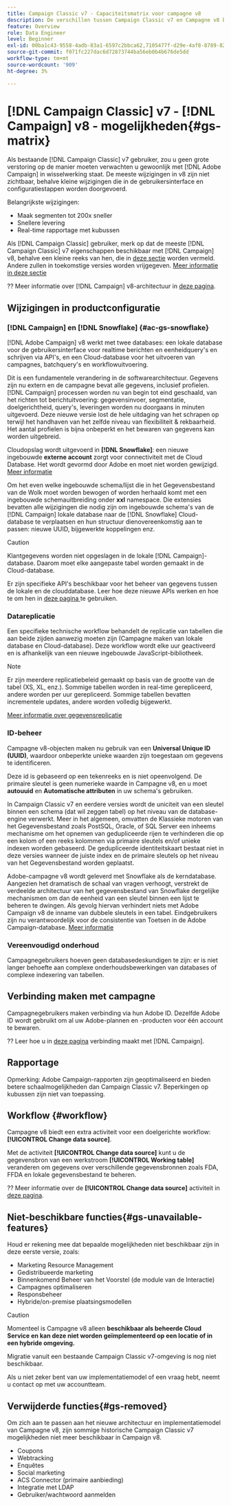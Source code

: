 ```yaml
---
title: Campaign Classic v7 - Capaciteitsmatrix voor campagne v8
description: De verschillen tussen Campaign Classic v7 en Campagne v8 begrijpen
feature: Overview
role: Data Engineer
level: Beginner
exl-id: 00ba1c43-9558-4adb-83a1-6597c2bbca62,7105477f-d29e-4af8-8789-82b4459761b0
source-git-commit: f071fc227dac6d72873744ba56eb0b4b676de5dd
workflow-type: tm+mt
source-wordcount: '909'
ht-degree: 3%

---
```


# [!DNL Campaign Classic] v7 -  [!DNL Campaign] v8 - mogelijkheden{#gs-matrix}

Als bestaande [!DNL Campaign Classic] v7 gebruiker, zou u geen grote verstoring op de manier moeten verwachten u gewoonlijk met [!DNL Adobe Campaign] in wisselwerking staat. De meeste wijzigingen in v8 zijn niet zichtbaar, behalve kleine wijzigingen die in de gebruikersinterface en configuratiestappen worden doorgevoerd.

Belangrijkste wijzigingen:

* Maak segmenten tot 200x sneller
* Snellere levering
* Real-time rapportage met kubussen

Als [!DNL Campaign Classic] gebruiker, merk op dat de meeste [!DNL Campaign Classic] v7 eigenschappen beschikbaar met [!DNL Campaign] v8, behalve een kleine reeks van hen, die in [deze sectie](#gs-removed) worden vermeld. Andere zullen in toekomstige versies worden vrijgegeven. [Meer informatie in deze sectie](#gs-unavailable-features)

?? Meer informatie over [!DNL Campaign] v8-architectuur in [deze pagina](../dev/architecture.md).

## Wijzigingen in productconfiguratie

### [!DNL Campaign] en  [!DNL Snowflake] {#ac-gs-snowflake}

[!DNL Adobe Campaign] v8 werkt met twee databases: een lokale database voor de gebruikersinterface voor realtime berichten en eenheidquery&#39;s en schrijven via API&#39;s, en een Cloud-database voor het uitvoeren van campagnes, batchquery&#39;s en workflowuitvoering.

Dit is een fundamentele verandering in de softwarearchitectuur. Gegevens zijn nu extern en de campagne bevat alle gegevens, inclusief profielen. [!DNL Campaign] processen worden nu van begin tot eind geschaald, van het richten tot berichtuitvoering: gegevensinvoer, segmentatie, doelgerichtheid, query&#39;s, leveringen worden nu doorgaans in minuten uitgevoerd. Deze nieuwe versie lost de hele uitdaging van het schrapen op terwijl het handhaven van het zelfde niveau van flexibiliteit &amp; rekbaarheid. Het aantal profielen is bijna onbeperkt en het bewaren van gegevens kan worden uitgebreid.

Cloudopslag wordt uitgevoerd in **[!DNL Snowflake]**: een nieuwe ingebouwde **externe account** zorgt voor connectiviteit met de Cloud Database. Het wordt gevormd door Adobe en moet niet worden gewijzigd. [Meer informatie](../config/external-accounts.md)

Om het even welke ingebouwde schema/lijst die in het Gegevensbestand van de Wolk moet worden bewogen of worden herhaald komt met een ingebouwde schemauitbreiding onder **xxl** namespace. Die extensies bevatten alle wijzigingen die nodig zijn om ingebouwde schema&#39;s van de [!DNL Campaign] lokale database naar de [!DNL Snowflake] Cloud-database te verplaatsen en hun structuur dienovereenkomstig aan te passen: nieuwe UUID, bijgewerkte koppelingen enz.

>[!CAUTION]
>
> Klantgegevens worden niet opgeslagen in de lokale [!DNL Campaign]-database. Daarom moet elke aangepaste tabel worden gemaakt in de Cloud-database.

Er zijn specifieke API&#39;s beschikbaar voor het beheer van gegevens tussen de lokale en de clouddatabase. Leer hoe deze nieuwe APIs werken en hoe te om hen in [deze pagina ](../dev/new-apis.md) te gebruiken.

### Datareplicatie

Een specifieke technische workflow behandelt de replicatie van tabellen die aan beide zijden aanwezig moeten zijn (Campagne maken van lokale database en Cloud-database). Deze workflow wordt elke uur geactiveerd en is afhankelijk van een nieuwe ingebouwde JavaScript-bibliotheek.

>[!NOTE]
>
> Er zijn meerdere replicatiebeleid gemaakt op basis van de grootte van de tabel (XS, XL, enz.).
> Sommige tabellen worden in real-time gerepliceerd, andere worden per uur gerepliceerd. Sommige tabellen bevatten incrementele updates, andere worden volledig bijgewerkt.

[Meer informatie over gegevensreplicatie](../config/replication.md)

### ID-beheer

Campagne v8-objecten maken nu gebruik van een **Universal Unique ID (UUID)**, waardoor onbeperkte unieke waarden zijn toegestaan om gegevens te identificeren.

Deze id is gebaseerd op een tekenreeks en is niet opeenvolgend. De primaire sleutel is geen numerieke waarde in Campagne v8, en u moet **autouuid** en **Automatische attributen** in uw schema&#39;s gebruiken.

In Campaign Classic v7 en eerdere versies wordt de uniciteit van een sleutel binnen een schema (dat wil zeggen tabel) op het niveau van de database-engine verwerkt. Meer in het algemeen, omvatten de Klassieke motoren van het Gegevensbestand zoals PostSQL, Oracle, of SQL Server een inheems mechanisme om het opnemen van gedupliceerde rijen te verhinderen die op een kolom of een reeks kolommen via primaire sleutels en/of unieke indexen worden gebaseerd. De gedupliceerde identiteitskaart bestaat niet in deze versies wanneer de juiste index en de primaire sleutels op het niveau van het Gegevensbestand worden geplaatst.

Adobe-campagne v8 wordt geleverd met Snowflake als de kerndatabase. Aangezien het dramatisch de schaal van vragen verhoogt, verstrekt de verdeelde architectuur van het gegevensbestand van Snowflake dergelijke mechanismen om dan de eenheid van een sleutel binnen een lijst te beheren te dwingen. Als gevolg hiervan verhindert niets met Adobe Campaign v8 de inname van dubbele sleutels in een tabel. Eindgebruikers zijn nu verantwoordelijk voor de consistentie van Toetsen in de Adobe Campaign-database. [Meer informatie](../dev/keys.md)

### Vereenvoudigd onderhoud

Campagnegebruikers hoeven geen databasedeskundigen te zijn: er is niet langer behoefte aan complexe onderhoudsbewerkingen van databases of complexe indexering van tabellen.

## Verbinding maken met campagne

Campagnegebruikers maken verbinding via hun Adobe ID. Dezelfde Adobe ID wordt gebruikt om al uw Adobe-plannen en -producten voor één account te bewaren.

?? Leer hoe u in [deze pagina](connect.md) verbinding maakt met [!DNL Campaign].

## Rapportage

Opmerking: Adobe Campaign-rapporten zijn geoptimaliseerd en bieden betere schaalmogelijkheden dan Campaign Classic v7. Beperkingen op kubussen zijn niet van toepassing.

## Workflow {#workflow}

Campagne v8 biedt een extra activiteit voor een doelgerichte workflow: **[!UICONTROL Change data source]**.

Met de activiteit **[!UICONTROL Change data source]** kunt u de gegevensbron van een werkstroom **[!UICONTROL Working table]** veranderen om gegevens over verschillende gegevensbronnen zoals FDA, FFDA en lokale gegevensbestand te beheren.

?? Meer informatie over de **[!UICONTROL Change data source]** activiteit in [deze pagina](../config/workflows.md#change-data-source-activity).

## Niet-beschikbare functies{#gs-unavailable-features}

Houd er rekening mee dat bepaalde mogelijkheden niet beschikbaar zijn in deze eerste versie, zoals:

* Marketing Resource Management
* Gedistribueerde marketing
* Binnenkomend Beheer van het Voorstel (de module van de Interactie)
* Campagnes optimaliseren
* Responsbeheer
* Hybride/on-premise plaatsingsmodellen

>[!CAUTION]
>
>Momenteel is Campagne v8 alleen **beschikbaar als beheerde Cloud Service en kan deze niet worden geïmplementeerd op een locatie of in een hybride omgeving.**
>
>Migratie vanuit een bestaande Campaign Classic v7-omgeving is nog niet beschikbaar.
>
>Als u niet zeker bent van uw implementatiemodel of een vraag hebt, neemt u contact op met uw accountteam.

## Verwijderde functies{#gs-removed}

Om zich aan te passen aan het nieuwe architectuur en implementatiemodel van Campagne v8, zijn sommige historische Campaign Classic v7 mogelijkheden niet meer beschikbaar in Campaign v8.

* Coupons
* Webtracking
* Enquêtes
* Social marketing
* ACS Connector (primaire aanbieding)
* Integratie met LDAP
* Gebruiker/wachtwoord aanmelden
